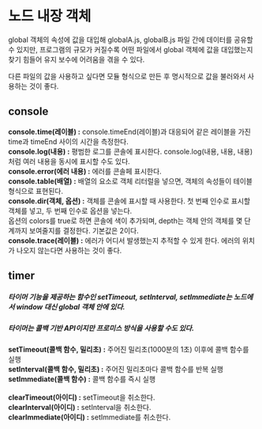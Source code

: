 # 노드 내장 객체

global 객체의 속성에 값을 대입해 globalA.js, globalB.js 파일 간에 데이터를 공유할 수 있지만, 프로그램의 규모가 커질수록 어떤 파일에서 global 객체에 값을 대입했는지 찾기 힘들어 유지 보수에 어려움을 겪을 수 있다.

다른 파일의 값을 사용하고 싶다면 모듈 형식으로 만든 후 명시적으로 값을 불러와서 사용하는 것이 좋다.

## console
<b>console.time(레이블) :</b> console.timeEnd(레이블)과 대응되어 같은 레이블을 가진 time과 timeEnd 사이의 시간을 측정한다.<br>
<b>console.log(내용) :</b> 평범한 로그를 콘솔에 표시한다. console.log(내용, 내용, 내용) 처럼 여러 내용을 동시에 표시할 수도 있다.<br>
<b>console.error(에러 내용) :</b> 에러를 콘솔페 표시한다.<br>
<b>console.table(배열) :</b> 배열의 요소로 객체 리터럴을 넣으면, 객체의 속성들이 테이블 형식으로 표현된다.<br>
<b>console.dir(객체, 옵션) :</b> 객체를 콘솔에 표시할 때 사용한다. 첫 번째 인수로 표시할 객체를 넣고, 두 번째 인수로 옵션을 넣는다.<br>
옵션의 colors를 true로 하면 콘솔에 색이 추가되며, depth는 객체 안의 객체를 몇 단계까지 보여줄지를 결정한다. 기본값은 2이다.<br>
<b>console.trace(레이블) :</b> 에러가 어디서 발생했는지 추적할 수 있게 한다. 에러의 위치가 나오지 않는다면 사용하는 것이 좋다.<br>

## timer
##### 타이머 기능을 제공하는 함수인 setTimeout, setInterval, setImmediate는 노드에서 window 대신 global 객체 안에 있다.
##### 타이머는 콜백 기반 API이지만 프로미스 방식을 사용할 수도 있다.

<b>setTimeout(콜백 함수, 밀리초) :</b> 주어진 밀리초(1000분의 1초) 이후에 콜백 함수를 실행<br>
<b>setInterval(콜백 함수, 밀리초) :</b> 주어진 밀리초마다 콜백 함수를 반복 실행<br>
<b>setImmediate(콜백 함수) :</b> 콜백 함수를 즉시 실행<br>
<br>
<b>clearTimeout(아이디) :</b> setTimeout을 취소한다.<br>
<b>clearInterval(아이디) :</b> setInterval을 취소한다.<br>
<b>clearImmediate(아이디) :</b> setImmediate를 취소한다.<br>